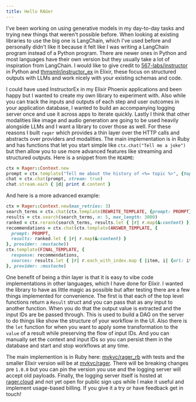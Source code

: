 ```yaml
---
title: Hello RAGer
---
```


I've been working on using generative models in my day-to-day tasks and trying new things that weren't possible before. When looking at existing libraries to use the big one is LangChain, which I've used before and personally didn't like it because it felt like I was writing a LangChain program instead of a Python program. There are newer ones in Python and most languages have their own version but they usually take a lot of inspiration from LangChain. I would like to give credit to [567-labs/instructor](https://github.com/567-labs/instructor) in Python and [thmsmlr/instructor_ex](https://github.com/thmsmlr/instructor_ex) in Elixir, these focus on structured outputs with LLMs and work nicely with your existing schemas and code.

I could have used InstructorEx in my Elixir Phoenix applications and been happy but I wanted to create my own library to experiment with. Also while you can track the inputs and outputs of each step and user outcomes in your application database, I wanted to build an accompanying logging server once and use it across apps to iterate quickly. Lastly I think that other modalities like image and audio generation are going to be used heavily alongside LLMs and I want a library to cover those as well. For these reasons I built `rager` which provides a thin layer over the HTTP calls and abstracts over providers and modalities. The main implementation is in Ruby and has functions that let you start simple like `ctx.chat("Tell me a joke")` but then allow you to use more advanced features like streaming and structured outputs. Here is a snippet from the `README`:

```ruby
ctx = Rager::Context.new
prompt = ctx.template("Tell me about the history of <%= topic %>", {topic: PROMPT})
chat = ctx.chat(prompt, stream: true)
chat.stream.each { |d| print d.content }
```

And here is a more advanced example:

```ruby
ctx = Rager::Context.new(max_retries: 3)
search_terms = ctx.chat(ctx.template(REWRITE_TEMPLATE, {prompt: PROMPT}, provider: :mustache))
results = ctx.search(search_terms, n: 5, max_length: 3000)
ranked = ctx.rerank(search_terms, results.let { |r| r.map(&:content) })
recommendations = ctx.chat(ctx.template(ANSWER_TEMPLATE, {
  prompt: PROMPT,
  results: ranked.let { |r| r.map(&:content) }
}, provider: :mustache))
ctx.template(FINAL_TEMPLATE, {
  response: recommendations,
  sources: results.let { |r| r.each_with_index.map { |item, i| {url: item.url, index: i + 1} } }
}, provider: :mustache)
```

One benefit of being a thin layer is that it is easy to vibe code implementations in other languages, which I have done for Elixir. I wanted the library to have as little magic as possible but after testing there are a few things implemented for convenience. The first is that each of the top level functions return a `Result` struct and you can pass that as any input to another function. When you do that the output value is extracted and the input IDs are be passed through. This is used to build a DAG on the server to do things like show the structure of your workflow in the UI. Also there is the `let` function for when you want to apply some transformation to the `value` of a result while preserving the flow of input IDs. And you can manually set the context and input IDs so you can persist them in the database and start and stop workflows at any time.

The main implemention is in Ruby here: [mvkvc/rager_rb](https://github.com/mvkvc/rager_rb) with tests and the smaller Elixir version will be at [mvkvc/rager](https://github.com/mvkvc/rager). There will be breaking changes pre `1.0.0` but you can pin the version you use and the logging server will accept old payloads. Finally, the logging server itself is hosted at [rager.cloud](https://rager.cloud) and not yet open for public sign ups while I make it useful and implement usage-based billing. If you give it a try or have feedback get in touch!
